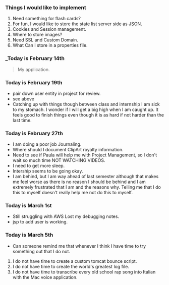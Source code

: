 


### Things I would like to implement
1. Need something for flash cards?
2. For fun, I would like to store the state list server side as JSON.
3. Cookies and Session management.
4. Where to store images?
5. Need SSL and Custom Domain.
6. What Can I store in a properties file.



### _Today is February 14th
<blockquote>My application.
</blockquote>


###  Today is February 19th
* pair down user entity in project for review.
* see above
* Catching up with things though between class and internship I am sick to my stomach. I wonder if I will get a big high when I am caught up. It feels good to finish things even though it is as hard if not harder than the last time.

### Today is February 27th
* I am doing a poor job Journaling.
* Where should I document ClipArt royalty information.
* Need to see if Paula will help me with Project Management, so I don't wait so much time NOT WATCHING VIDEOS.
* I need to get more sleep.
* Intership seems to be going okay.
* I am behind, but I am way ahead of last semester although that makes me feel worse as there is no reason I should be behind and I am extremely frustrated that I am and the reasons why. Telling me that I do this to myself doesn't really help me not do this to myself.


### Today is March 1st
* Still struggling with AWS Lost my debugging notes.
* jsp to add user is working.

### Today is March 5th
* Can someone remind me that whenever I think I have time to try something out that I do not. 
<ol><li> I do not have time to create a custom tomcat bounce script.</li>
<li>I do not have time to create the world's greatest log file.</li>
<li>I do not have time to transcribe every old school rap song into Italian with the Mac voice application.</ol>